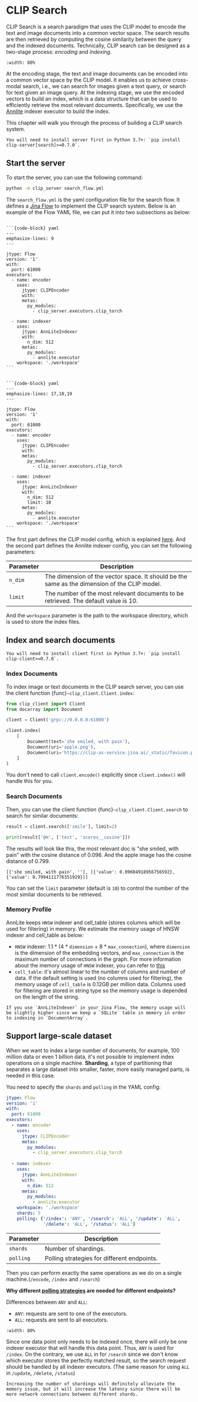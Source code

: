 # CLIP Search


CLIP Search is a search paradigm that uses the CLIP model to encode the text and image documents into a common vector space. 
The search results are then retrieved by computing the cosine similarity between the query and the indexed documents.
Technically, CLIP search can be designed as a two-stage process: *encoding* and *indexing*.

```{figure} images/retreival.png
:width: 80%
```

At the encoding stage, the text and image documents can be encoded into a common vector space by the CLIP model. 
It enables us to achieve cross-modal search, i.e., we can search for images given a text query, or search for text given an image query. 
At the indexing stage, we use the encoded vectors to build an index, which is a data structure that can be used to efficiently retrieve the most relevant documents.
Specifically, we use the [Annlite](https://github.com/jina-ai/annlite) indexer executor to build the index.

This chapter will walk you through the process of building a CLIP search system.


```{tip}
You will need to install server first in Python 3.7+: `pip install clip-server[search]>=0.7.0`.
```

## Start the server

To start the server, you can use the following command:

```bash
python -m clip_server search_flow.yml
```

The `search_flow.yml` is the yaml configuration file for the search flow. It defines a [Jina Flow](https://docs.jina.ai/fundamentals/flow/) to implement the CLIP search system.
Below is an example of the Flow YAML file, we can put it into two subsections as below:

````{tab} CLIP model config

```{code-block} yaml
---
emphasize-lines: 9
---

jtype: Flow
version: '1'
with:
  port: 61000
executors:
  - name: encoder
    uses:
      jtype: CLIPEncoder
      with:
      metas:
        py_modules:
          - clip_server.executors.clip_torch
    
  - name: indexer
    uses:
      jtype: AnnLiteIndexer
      with:
        n_dim: 512
      metas:
        py_modules:
          - annlite.executor
    workspace: './workspace'
```

````

````{tab} Annlite indexer config

```{code-block} yaml
---
emphasize-lines: 17,18,19
---

jtype: Flow
version: '1'
with:
  port: 61000
executors:
  - name: encoder
    uses:
      jtype: CLIPEncoder
      with:
      metas:
        py_modules:
          - clip_server.executors.clip_torch
          
  - name: indexer
    uses:
      jtype: AnnLiteIndexer
      with:
        n_dim: 512
        limit: 10
      metas:
        py_modules:
          - annlite.executor
    workspace: './workspace'
```

````

The first part defines the CLIP model config, which is explained [here](https://clip-as-service.jina.ai/user-guides/server/#clip-model-config).
And the second part defines the Annlite indexer config, you can set the following parameters:

| Parameter | Description                                                                                  |
|-----------|----------------------------------------------------------------------------------------------|
| `n_dim`   | The dimension of the vector space. It should be the same as the dimension of the CLIP model. |
| `limit`   | The number of the most relevant documents to be retrieved. The default value is 10.          |

And the `workspace` parameter is the path to the workspace directory, which is used to store the index files.

## Index and search documents

```{tip}
You will need to install client first in Python 3.7+: `pip install clip-client>=0.7.0`.
```

### Index Documents

To index image or text documents in the CLIP search server, you can use the client function {func}`~clip_client.Client.index`:

```python
from clip_client import Client
from docarray import Document

client = Client('grpc://0.0.0.0:61000')

client.index(
    [
        Document(text='she smiled, with pain'),
        Document(uri='apple.png'),
        Document(uri='https://clip-as-service.jina.ai/_static/favicon.png'),
    ]
)
```

You don't need to call `client.encode()` explicitly since `client.index()` will handle this for you.


### Search Documents

Then, you can use the client function {func}`~clip_client.Client.search` to search for similar documents:

```python
result = client.search(['smile'], limit=2)

print(result['@m', ['text', 'scores__cosine']])
```

The results will look like this, the most relevant doc is "she smiled, with pain" with the cosine distance of 0.096. And the apple image has the cosine distance of 0.799.
```text
[['she smiled, with pain', ''], [{'value': 0.09604918956756592}, {'value': 0.7994111776351929}]]
```
You can set the `limit` parameter (default is `10`) to control the number of the most similar documents to be retrieved.


### Memory Profile

AnnLite keeps `HNSW` indexer and cell_table (stores columns which will be used for filtering) in memory. We estimate the memory usage of HNSW indexer and cell_table as below:

- `HNSW` indexer: 1.1 * (4 * `dimension` + 8 * `max_connection`), where `dimension` is the dimension of the embedding vectors, and `max_connection` is the maximum number of connections in the graph. 
For more information about the memory usage of `HNSW` indexer, you can refer to [this](https://opensearch.org/docs/latest/search-plugins/knn/knn-index/#memory-estimation)
- `cell_table`: it's almost linear to the number of columns and number of data. If the default setting is used (no columns used for filtering), the memory usage of `cell_table` is 0.12GB per million data.
Columns used for filtering are stored in string type so the memory usage is depended on the length of the string.

```{Notice}
If you use `AnnLiteIndexer` in your Jina Flow, the memory usage will be slightly higher since we keep a `SQLite` table in memory in order to indexing in `DocumentArray`.
```


## Support large-scale dataset

When we want to index a large number of documents, for example, 100 million data or even 1 billion data, 
it's not possible to implement index operations on a single machine. **Sharding**, 
a type of partitioning that separates a large dataset into smaller, faster, more easily managed parts, is needed in this case.

You need to specify the `shards` and `polling` in the YAML config:

```yaml
jtype: Flow
version: '1'
with:
  port: 61000
executors:
  - name: encoder
    uses:
      jtype: CLIPEncoder
      metas:
        py_modules:
          - clip_server.executors.clip_torch
          
  - name: indexer
    uses:
      jtype: AnnLiteIndexer
      with:
        n_dim: 512
      metas:
        py_modules:
          - annlite.executor
    workspace: './workspace'
    shards: 5
    polling: {'/index': 'ANY', '/search': 'ALL', '/update': 'ALL',
              '/delete': 'ALL', '/status': 'ALL'}
```

| Parameter   | Description                                 |
|-------------|---------------------------------------------|
| `shards`    | Number of shardings.                        |
| `polling`   | Polling strategies for different endpoints. |

Then you can perform exactly the same operations as we do on a single machine.(`/encode`, `/index` and `/search`)

**Why different [polling strategies](https://docs.jina.ai/how-to/scale-out/?highlight=polling#different-polling-strategies) are needed for different endpoints?**

Differences between `ANY` and `ALL`:
- `ANY`: requests are sent to one of the executors.
- `ALL`: requests are sent to all executors.

```{figure} images/polling_stratey.png
:width: 80%

```

Since one data point only needs to be indexed once, there will only be one indexer executor that will handle this data point. Thus, `ANY` is used for `/index`. On the contrary, we use `ALL` in for `/search` since we don't know which executor stores the perfectly matched result, so the search request should be handled by all indexer executors. (The same reason for using `ALL` in `/update`, `/delete`, `/status`)

```{Warning}
Increasing the number of shardings will definitely alleviate the memory issue, but it will increase the latency since there will be more network connections between different shards.
```
